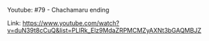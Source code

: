 Youtube: #79 - Chachamaru ending

Link: https://www.youtube.com/watch?v=duN39t8cCuQ&list=PLlRk_Elz9MdaZRPMCMZyAXNt3bGAQMBJZ
